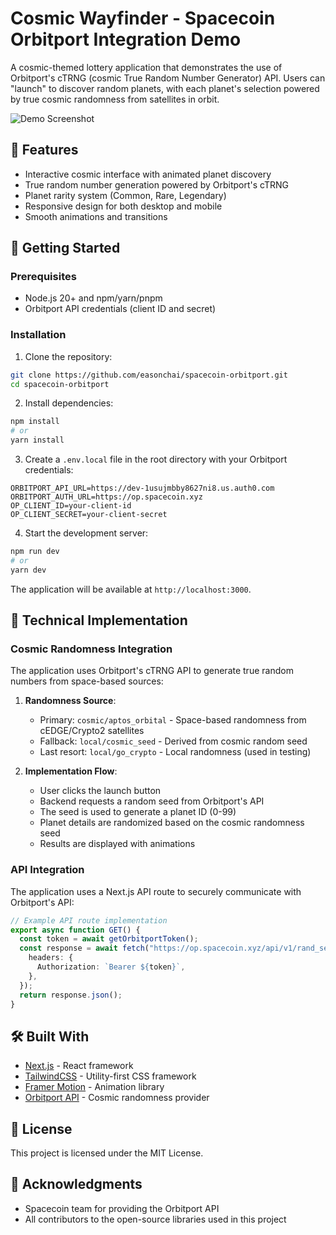 # Cosmic Wayfinder - Spacecoin Orbitport Integration Demo

A cosmic-themed lottery application that demonstrates the use of Orbitport's cTRNG (cosmic True Random Number Generator) API. Users can "launch" to discover random planets, with each planet's selection powered by true cosmic randomness from satellites in orbit.

![Demo Screenshot](./public/demo.png)

## 🌌 Features

- Interactive cosmic interface with animated planet discovery
- True random number generation powered by Orbitport's cTRNG
- Planet rarity system (Common, Rare, Legendary)
- Responsive design for both desktop and mobile
- Smooth animations and transitions

## 🚀 Getting Started

### Prerequisites

- Node.js 20+ and npm/yarn/pnpm
- Orbitport API credentials (client ID and secret)

### Installation

1. Clone the repository:

```bash
git clone https://github.com/easonchai/spacecoin-orbitport.git
cd spacecoin-orbitport
```

2. Install dependencies:

```bash
npm install
# or
yarn install
```

3. Create a `.env.local` file in the root directory with your Orbitport credentials:

```env
ORBITPORT_API_URL=https://dev-1usujmbby8627ni8.us.auth0.com
ORBITPORT_AUTH_URL=https://op.spacecoin.xyz
OP_CLIENT_ID=your-client-id
OP_CLIENT_SECRET=your-client-secret
```

4. Start the development server:

```bash
npm run dev
# or
yarn dev
```

The application will be available at `http://localhost:3000`.

## 🔧 Technical Implementation

### Cosmic Randomness Integration

The application uses Orbitport's cTRNG API to generate true random numbers from space-based sources:

1. **Randomness Source**:

   - Primary: `cosmic/aptos_orbital` - Space-based randomness from cEDGE/Crypto2 satellites
   - Fallback: `local/cosmic_seed` - Derived from cosmic random seed
   - Last resort: `local/go_crypto` - Local randomness (used in testing)

2. **Implementation Flow**:
   - User clicks the launch button
   - Backend requests a random seed from Orbitport's API
   - The seed is used to generate a planet ID (0-99)
   - Planet details are randomized based on the cosmic randomness seed
   - Results are displayed with animations

### API Integration

The application uses a Next.js API route to securely communicate with Orbitport's API:

```typescript
// Example API route implementation
export async function GET() {
  const token = await getOrbitportToken();
  const response = await fetch("https://op.spacecoin.xyz/api/v1/rand_seed", {
    headers: {
      Authorization: `Bearer ${token}`,
    },
  });
  return response.json();
}
```

## 🛠️ Built With

- [Next.js](https://nextjs.org/) - React framework
- [TailwindCSS](https://tailwindcss.com/) - Utility-first CSS framework
- [Framer Motion](https://www.framer.com/motion/) - Animation library
- [Orbitport API](https://op.spacecoin.xyz/api) - Cosmic randomness provider

## 📝 License

This project is licensed under the MIT License.

## 🙏 Acknowledgments

- Spacecoin team for providing the Orbitport API
- All contributors to the open-source libraries used in this project
